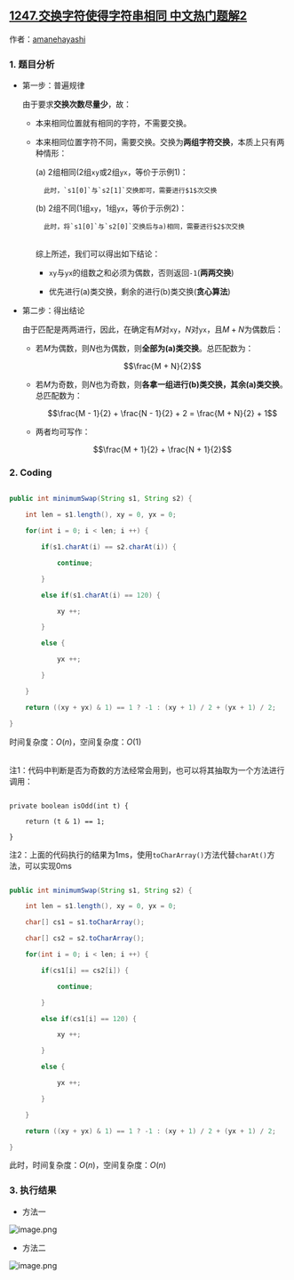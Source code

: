 ## [1247.交换字符使得字符串相同 中文热门题解2](https://leetcode.cn/problems/minimum-swaps-to-make-strings-equal/solutions/100000/java-tan-xin-suan-fa-xiang-jie-zhi-xing-yong-shi-n)

作者：[amanehayashi](https://leetcode.cn/u/amanehayashi)

### 1. 题目分析
- 第一步：普遍规律
    由于要求**交换次数尽量少**，故：
    - 本来相同位置就有相同的字符，不需要交换。
    - 本来相同位置字符不同，需要交换。交换为**两组字符交换**，本质上只有两种情形：<br>
        (a)  2组相同(2组`xy`或2组`yx`，等价于示例1)：
            此时，`s1[0]`与`s2[1]`交换即可，需要进行$1$次交换
        (b)  2组不同(1组`xy`，1组`yx`，等价于示例2)：
            此时，将`s1[0]`与`s2[0]`交换后与a)相同，需要进行$2$次交换
        <br>综上所述，我们可以得出如下结论：
        -  `xy`与`yx`的组数之和必须为偶数，否则返回`-1`(**两两交换**)
        -  优先进行(a)类交换，剩余的进行(b)类交换(**贪心算法**)
- 第二步：得出结论
    由于匹配是两两进行，因此，在确定有$M$对`xy`，$N$对`yx`，且$M+N$为偶数后：
    - 若$M$为偶数，则$N$也为偶数，则**全部为(a)类交换**。总匹配数为：
        $$\frac{M + N}{2}$$
    - 若$M$为奇数，则$N$也为奇数，则**各拿一组进行(b)类交换，其余(a)类交换**。总匹配数为：
        $$\frac{M - 1}{2} + \frac{N - 1}{2} + 2 = \frac{M + N}{2} + 1$$
	- 两者均可写作：
		$$\frac{M + 1}{2} + \frac{N + 1}{2}$$

### 2. Coding
```java
public int minimumSwap(String s1, String s2) {
    int len = s1.length(), xy = 0, yx = 0;
    for(int i = 0; i < len; i ++) {
        if(s1.charAt(i) == s2.charAt(i)) {
            continue;
        }
        else if(s1.charAt(i) == 120) {
            xy ++;
        }
        else {
            yx ++;
        }
    }
    return ((xy + yx) & 1) == 1 ? -1 : (xy + 1) / 2 + (yx + 1) / 2;
}
```
时间复杂度：$O(n)$，空间复杂度：$O(1)$
<br>注1：代码中判断是否为奇数的方法经常会用到，也可以将其抽取为一个方法进行调用：
```
private boolean isOdd(int t) {
    return (t & 1) == 1;
}
```
注2：上面的代码执行的结果为1ms，使用`toCharArray()`方法代替`charAt()`方法，可以实现0ms
```java
public int minimumSwap(String s1, String s2) {
    int len = s1.length(), xy = 0, yx = 0;
    char[] cs1 = s1.toCharArray();
    char[] cs2 = s2.toCharArray();
    for(int i = 0; i < len; i ++) {
        if(cs1[i] == cs2[i]) {
            continue;
        }
        else if(cs1[i] == 120) {
            xy ++;
        }
        else {
            yx ++;
        }
    }
    return ((xy + yx) & 1) == 1 ? -1 : (xy + 1) / 2 + (yx + 1) / 2;
}
```
此时，时间复杂度：$O(n)$，空间复杂度：$O(n)$
### 3. 执行结果
- 方法一
![image.png](https://pic.leetcode-cn.com/83c106ce65a79fa4c6543ddba912e8979d09b13ea7c5bc25f3602a21193365b8-image.png)
- 方法二
![image.png](https://pic.leetcode-cn.com/c9be1fd2f1318c28eccaef30ccc01ee70bd0dcb70ca90687d74abcbda4861871-image.png)
